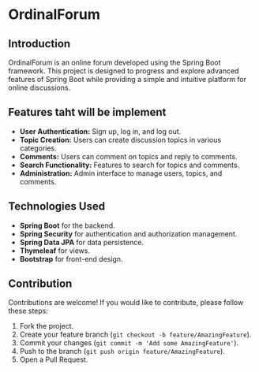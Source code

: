 # OrdinalForum


## Introduction
OrdinalForum is an online forum developed using the Spring Boot framework. This project is designed to progress and explore advanced features of Spring Boot while providing a simple and intuitive platform for online discussions.

## Features taht will be implement
- **User Authentication:** Sign up, log in, and log out.
- **Topic Creation:** Users can create discussion topics in various categories.
- **Comments:** Users can comment on topics and reply to comments.
- **Search Functionality:** Features to search for topics and comments.
- **Administration:** Admin interface to manage users, topics, and comments.

## Technologies Used
- **Spring Boot** for the backend.
- **Spring Security** for authentication and authorization management.
- **Spring Data JPA** for data persistence.
- **Thymeleaf** for views.
- **Bootstrap** for front-end design.

## Contribution
Contributions are welcome! If you would like to contribute, please follow these steps:
1. Fork the project.
2. Create your feature branch (`git checkout -b feature/AmazingFeature`).
3. Commit your changes (`git commit -m 'Add some AmazingFeature'`).
4. Push to the branch (`git push origin feature/AmazingFeature`).
5. Open a Pull Request.
